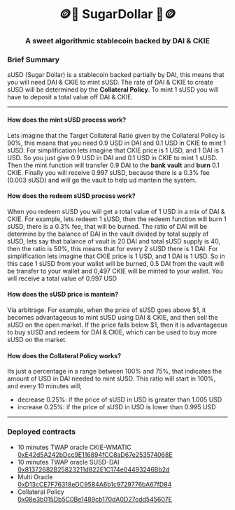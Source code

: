 <p align="center">
  <h1 align="center">🪙🍪 SugarDollar 🍪🪙</h1>
  <h3 align="center">A sweet algorithmic stablecoin backed by DAI & CKIE</h3>
</p>

### Brief Summary

sUSD (Sugar Dollar) is a stablecoin backed partially by DAI, this means that you will need DAI & CKIE to mint sUSD.
The rate of DAI & CKIE to create sUSD will be determined by the **Collateral Policy**.
To mint 1 sUSD you will have to deposit a total value off DAI & CKIE.

---

#### How does the mint sUSD process work?
Lets imagine that the Target Collateral Ratio given by the Collateral Policy is 90%, this means that you need 0.9 USD in DAI and 0.1 USD in CKIE to mint 1 sUSD.
For simplification lets imagine that CKIE price is 1 USD, and 1 DAI is 1 USD. So you just give 0.9 USD in DAI and 0.1 USD in CKIE to mint 1 sUSD. Then the mint function will transfer 0.9 DAI to the **bank vault** and **burn** 0.1 CKIE.
Finally you will receive 0.997 sUSD, because there is a 0.3% fee (0.003 sUSD) and will go the vault to help ud mantein the system.

#### How does the redeem sUSD process work?
When you redeem sUSD you will get a total value of 1 USD in a mix of DAI & CKIE.
For example, lets redeem 1 sUSD, then the redeem function will burn 1 sUSD, there is a 0.3% fee, that will be burned.
The ratio of DAI will be determine by the balance of DAI in the vault divided by total supply of sUSD, lets say that balance of vault is 20 DAI and total sUSD supply is 40, then the ratio is 50%, this means that for every 2 sUSD there is 1 DAI.
For simplification lets imagine that CKIE price is 1 USD, and 1 DAI is 1 USD. 
So in this case 1 sUSD from your wallet will be burned, 0.5 DAI from the vault will be transfer to your wallet and 0,497 CKIE will be minted to your wallet. You will receive a total value of 0.997 USD


#### How does the sUSD price is mantein?
Via arbitrage. For example, when the price of sUSD goes above $1, it becomes advantageous to mint sUSD using DAI & CKIE, and then sell the sUSD on the open market. If the price falls below $1, then it is advantageous to buy sUSD and redeem for DAI & CKIE, which can be used to buy more sUSD on the market.


#### How does the Collateral Policy works?

Its just a percentage in a range between 100% and 75%, that indicates the amount of USD in DAI needed to mint sUSD.
This ratio will start in 100%, and every 10 minutes will;
- decrease 0.25%: if the price of sUSD in USD is greater than 1.005 USD
- increase 0.25%: if the price of sUSD in USD is lower than 0.995 USD




---

### Deployed contracts

- 10 minutes TWAP oracle CKIE-WMATIC<br />
[0xE42d5A242bDcc9E116894fCC8aD67e253574068E](https://polygonscan.com/address/0xE42d5A242bDcc9E116894fCC8aD67e253574068E)
- 10 minutes TWAP oracle SUSD-DAI<br />
[0x81372682B25823211d822E1C174e04493246Bb2d](https://polygonscan.com/address/0x81372682B25823211d822E1C174e04493246Bb2d)
- Multi Oracle<br />
[0xD13cCE7F76318eDC9584A6b1c9729776bA67fD84](https://polygonscan.com/address/0xD13cCE7F76318eDC9584A6b1c9729776bA67fD84)
- Collateral Policy<br />
[0x08e3b015Db5C0Be1489cb170dA0D27cdd545607E](https://polygonscan.com/address/0x08e3b015Db5C0Be1489cb170dA0D27cdd545607E)
